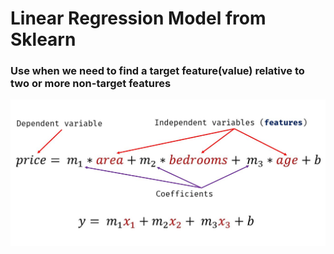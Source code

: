 # Linear Regression Model from Sklearn

### Use when we need to find a target feature(value) relative to two or more non-target features

![plot](./equation.jpg)